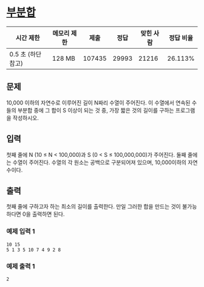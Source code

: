 # [부분합](https://www.acmicpc.net/problem/1806)

| 시간 제한          | 메모리 제한 | 제출   | 정답  | 맞힌 사람 | 정답 비율 |
| ------------------ | ----------- | ------ | ----- | --------- | --------- |
| 0.5 초 (하단 참고) | 128 MB      | 107435 | 29993 | 21216     | 26.113%   |

## 문제

10,000 이하의 자연수로 이루어진 길이 N짜리 수열이 주어진다. 이 수열에서 연속된 수들의 부분합 중에 그 합이 S 이상이 되는 것 중, 가장 짧은 것의 길이를 구하는 프로그램을 작성하시오.

## 입력

첫째 줄에 N (10 ≤ N < 100,000)과 S (0 < S ≤ 100,000,000)가 주어진다. 둘째 줄에는 수열이 주어진다. 수열의 각 원소는 공백으로 구분되어져 있으며, 10,000이하의 자연수이다.

## 출력

첫째 줄에 구하고자 하는 최소의 길이를 출력한다. 만일 그러한 합을 만드는 것이 불가능하다면 0을 출력하면 된다.

### 예제 입력 1

```
10 15
5 1 3 5 10 7 4 9 2 8
```

### 예제 출력 1

```
2
```
